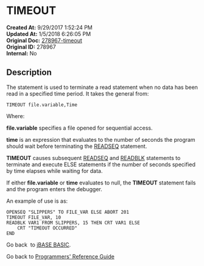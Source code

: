 # TIMEOUT

**Created At:** 9/29/2017 1:52:24 PM  
**Updated At:** 1/5/2018 6:26:05 PM  
**Original Doc:** [278967-timeout](https://docs.jbase.com/36868-jbase-basic/278967-timeout)  
**Original ID:** 278967  
**Internal:** No  

## Description

The statement is used to terminate a read statement when no data has been read in a specified time period. It takes the general from:

```
TIMEOUT file.variable,Time
```

Where:

**file.variable** specifies a file opened for sequential access.

**time** is an expression that evaluates to the number of seconds the program should wait before terminating the [READSEQ](./../readseq) statement.

**TIMEOUT** causes subsequent [READSEQ](./../readseq) and [READBLK](./../readblk) statements to terminate and execute ELSE statements if the number of seconds specified by time elapses while waiting for data.

If either **file.variable** or **time** evaluates to null, the **TIMEOUT** statement fails and the program enters the debugger.

An example of use is as:

```
OPENSEQ "SLIPPERS" TO FILE_VAR ELSE ABORT 201
TIMEOUT FILE_VAR, 10
READBLK VAR1 FROM SLIPPERS, 15 THEN CRT VAR1 ELSE
    CRT "TIMEOUT OCCURRED"
END
```

Go back  to [jBASE BASIC](./../jbase-basic-programmers-reference-guide).

Go back to [Programmers' Reference Guide](./../../reference-guides/jbc/README.md)

  
<PageFooter />
